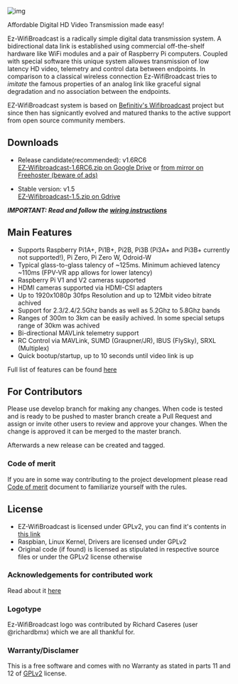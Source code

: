 ![img](https://github.com/richardbmx/EZ-WifiBroadcast/blob/develop/logo115.png?raw=true)

Affordable Digital HD Video Transmission made easy!



Ez-WifiBroadcast is a radically simple digital data transmission system. A bidirectional data link is established using commercial off-the-shelf hardware like WiFi modules and a pair of Raspberry Pi computers. Coupled with special software this unique system allowes transmission of low latency HD video, telemetry and control data between endpoints. In comparison to a classical wireless connection Ez-WifiBroadcast tries to *imitate* the famous properties of an analog link like graceful signal degradation and no association between the endpoints. 

EZ-WifiBroadcast system is based on [Befinitiv's Wifibroadcast](https://befinitiv.wordpress.com/wifibroadcast-analog-like-transmission-of-live-video-data/) project but since then has signicantly evolved and matured thanks to the active support from open source community  members.

## Downloads ##

* Release candidate(recommended): v1.6RC6  
[EZ-Wifibroadcast-1.6RC6.zip on Google Drive](https://drive.google.com/open?id=1OgKU4dQoQWsV4T4tVOjq_XM0VrXMXaxs) or [from mirror on Freehoster (beware of ads)](https://www.file-upload.net/en/download-13063079/EZ-Wifibroadcast-1.6RC6.zip.html)


* Stable version: v1.5  
[EZ-Wifibroadcast-1.5.zip on Gdrive](https://drive.google.com/uc?id=0B8ke2EKPqvORdDNkSTdwNDZQZnc&export=download)

_**IMPORTANT: Read and follow the [wiring instructions](https://github.com/bortek/EZ-WifiBroadcast/wiki/Hardware-~-Propper-Wiring)**_

## Main Features ##

- Supports Raspberry Pi1A+, Pi1B+, Pi2B, Pi3B (Pi3A+ and Pi3B+ currently not supported!), Pi Zero, Pi Zero W, Odroid-W
- Typical glass-to-glass talency of ~125ms. Minimum achieved latency ~110ms (FPV-VR app allows for lower latency)
- Raspberry Pi V1 and V2 cameras supported
- HDMI cameras supported via HDMI-CSI adapters
- Up to 1920x1080p 30fps Resolution and up to 12Mbit video bitrate achived
- Support for 2.3/2.4/2.5Ghz bands as well as 5.2Ghz to 5.8Ghz bands
- Ranges of 300m to 3km can be easily achived. In some special setups range of 30km was achived
- Bi-directional MAVLink telemetry support
- RC Control via MAVLink, SUMD (Graupner/JR), IBUS (FlySky), SRXL (Multiplex)
- Quick bootup/startup, up to 10 seconds until video link is up

Full list of features can be found [here](https://github.com/bortek/EZ-WifiBroadcast/wiki/General-~-Features)


## For Contributors ## 

Please use develop branch for making any changes. When code is tested and is ready to be pushed to master branch create a Pull Request and assign or invite other users to review and approve your changes. When the change is approved it can be merged to the master branch.

Afterwards a new release can be created and tagged. 

### Code of merit ###
If you are in some way contributing to the project development please read [Code of merit](CODE_OF_MERIT.md) document to familiarize yourself with the rules. 
  
## License ##
* EZ-WifiBroadcast is licensed under GPLv2, you can find it's contents in [this link](LICENSE)
* Raspbian, Linux Kernel, Drivers are licensed under GPLv2
* Original code (if found) is licensed as stipulated in respective source files or under the GPLv2 license otherwise

### Acknowledgements for contributed work ###
Read about it [here](ACKNOWLEDGMENTS.md)

### Logotype ####
Ez-WifiBroadcast logo was contributed by Richard Caseres (user @richardbmx) which we are all thankful for. 

### Warranty/Disclamer ###
This is a free software and comes with no Warranty as stated in parts 11 and 12 of [GPLv2](https://www.gnu.org/licenses/old-licenses/gpl-2.0.en.html) license.
